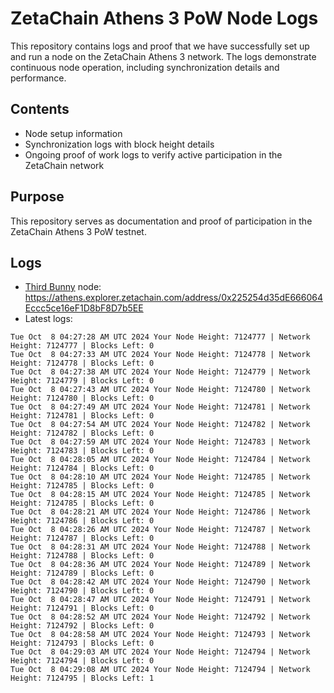 # ZetaChain Athens 3 PoW Node Logs
This repository contains logs and proof that we have successfully set up and run a node on the ZetaChain Athens 3 network. The logs demonstrate continuous node operation, including synchronization details and performance.

## Contents
- Node setup information
- Synchronization logs with block height details
- Ongoing proof of work logs to verify active participation in the ZetaChain network

## Purpose
This repository serves as documentation and proof of participation in the ZetaChain Athens 3 PoW testnet.

## Logs

- [Third Bunny](https://thirdbunny.xyz/) node: https://athens.explorer.zetachain.com/address/0x225254d35dE666064Eccc5ce16eF1D8bF8D7b5EE
- Latest logs:
```
Tue Oct  8 04:27:28 AM UTC 2024 Your Node Height: 7124777 | Network Height: 7124777 | Blocks Left: 0
Tue Oct  8 04:27:33 AM UTC 2024 Your Node Height: 7124778 | Network Height: 7124778 | Blocks Left: 0
Tue Oct  8 04:27:38 AM UTC 2024 Your Node Height: 7124779 | Network Height: 7124779 | Blocks Left: 0
Tue Oct  8 04:27:43 AM UTC 2024 Your Node Height: 7124780 | Network Height: 7124780 | Blocks Left: 0
Tue Oct  8 04:27:49 AM UTC 2024 Your Node Height: 7124781 | Network Height: 7124781 | Blocks Left: 0
Tue Oct  8 04:27:54 AM UTC 2024 Your Node Height: 7124782 | Network Height: 7124782 | Blocks Left: 0
Tue Oct  8 04:27:59 AM UTC 2024 Your Node Height: 7124783 | Network Height: 7124783 | Blocks Left: 0
Tue Oct  8 04:28:05 AM UTC 2024 Your Node Height: 7124784 | Network Height: 7124784 | Blocks Left: 0
Tue Oct  8 04:28:10 AM UTC 2024 Your Node Height: 7124785 | Network Height: 7124785 | Blocks Left: 0
Tue Oct  8 04:28:15 AM UTC 2024 Your Node Height: 7124785 | Network Height: 7124785 | Blocks Left: 0
Tue Oct  8 04:28:21 AM UTC 2024 Your Node Height: 7124786 | Network Height: 7124786 | Blocks Left: 0
Tue Oct  8 04:28:26 AM UTC 2024 Your Node Height: 7124787 | Network Height: 7124787 | Blocks Left: 0
Tue Oct  8 04:28:31 AM UTC 2024 Your Node Height: 7124788 | Network Height: 7124788 | Blocks Left: 0
Tue Oct  8 04:28:36 AM UTC 2024 Your Node Height: 7124789 | Network Height: 7124789 | Blocks Left: 0
Tue Oct  8 04:28:42 AM UTC 2024 Your Node Height: 7124790 | Network Height: 7124790 | Blocks Left: 0
Tue Oct  8 04:28:47 AM UTC 2024 Your Node Height: 7124791 | Network Height: 7124791 | Blocks Left: 0
Tue Oct  8 04:28:52 AM UTC 2024 Your Node Height: 7124792 | Network Height: 7124792 | Blocks Left: 0
Tue Oct  8 04:28:58 AM UTC 2024 Your Node Height: 7124793 | Network Height: 7124793 | Blocks Left: 0
Tue Oct  8 04:29:03 AM UTC 2024 Your Node Height: 7124794 | Network Height: 7124794 | Blocks Left: 0
Tue Oct  8 04:29:08 AM UTC 2024 Your Node Height: 7124794 | Network Height: 7124795 | Blocks Left: 1
```

